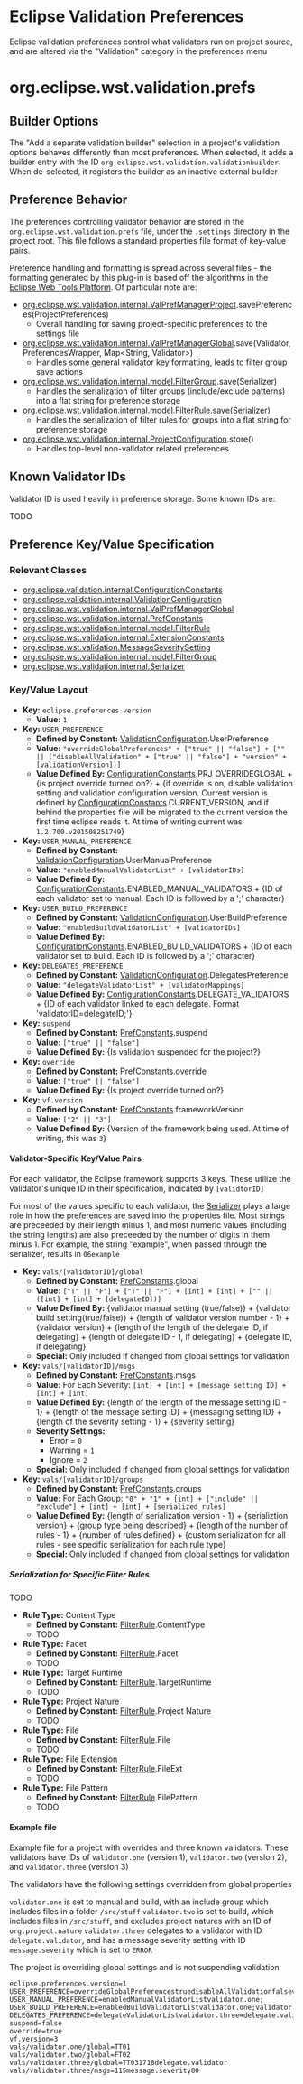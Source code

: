 # Eclipse Validation Preferences

Eclipse validation preferences control what validators run on project source, and are altered via the "Validation" category in the preferences menu

# org.eclipse.wst.validation.prefs

## Builder Options

The "Add a separate validation builder" selection in a project's validation options behaves differently than most preferences. When selected, it adds a builder entry with the ID `org.eclipse.wst.validation.validationbuilder`. When de-selected, it registers the builder as an inactive external builder

## Preference Behavior

The preferences controlling validator behavior are stored in the `org.eclipse.wst.validation.prefs` file, under the `.settings` directory in the project root. This file follows a standard properties file format of key-value pairs.

Preference handling and formatting is spread across several files - the formatting generated by this plug-in is based off the algorithms in the [Eclipse Web Tools Platform](https://github.com/eclipse/webtools.common). Of particular note are:

* [org.eclipse.wst.validation.internal.ValPrefManagerProject][ValPrefManagerProject].savePreferences(ProjectPreferences)
    * Overall handling for saving project-specific preferences to the settings file
* [org.eclipse.wst.validation.internal.ValPrefManagerGlobal][ValPrefManagerGlobal].save(Validator, PreferencesWrapper, Map<String, Validator>)
    * Handles some general validator key formatting, leads to filter group save actions
* [org.eclipse.wst.validation.internal.model.FilterGroup][FilterGroup].save(Serializer)
    * Handles the serialization of filter groups (include/exclude patterns) into a flat string for preference storage
* [org.eclipse.wst.validation.internal.model.FilterRule][FilterRule].save(Serializer)
    * Handles the serialization of filter rules for groups into a flat string for preference storage
* [org.eclipse.wst.validation.internal.ProjectConfiguration][ProjectConfiguration].store()
    * Handles top-level non-validator related preferences
    
## Known Validator IDs

Validator ID is used heavily in preference storage. Some known IDs are:

TODO
    
## Preference Key/Value Specification

### Relevant Classes

* [org.eclipse.validation.internal.ConfigurationConstants][ConfigurationConstants]
* [org.eclipse.validation.internal.ValidationConfiguration][ValidationConfiguration]
* [org.eclipse.wst.validation.internal.ValPrefManagerGlobal][ValPrefManagerGlobal]
* [org.eclipse.wst.validation.internal.PrefConstants][PrefConstants]
* [org.eclipse.wst.validation.internal.model.FilterRule][FilterRule]
* [org.eclipse.wst.validation.internal.ExtensionConstants][ExtensionConstants]
* [org.eclipse.wst.validation.MessageSeveritySetting][MessageSeveritySetting]
* [org.eclipse.wst.validation.internal.model.FilterGroup][FilterGroup]
* [org.eclipse.wst.validation.internal.Serializer][Serializer]



### Key/Value Layout

* **Key:** `eclipse.preferences.version`
    * **Value:** `1`
* **Key:** `USER_PREFERENCE`
    * **Defined by Constant:** [ValidationConfiguration].UserPreference
    * **Value:** `"overrideGlobalPreferences" + ["true" || "false"] + ["" || ("disableAllValidation" + ["true" || "false"] + "version" + [validationVersion])]`
    * **Value Defined By:** [ConfigurationConstants].PRJ\_OVERRIDEGLOBAL + {is project override turned on?} + {if override is on, disable validation setting and validation configuration version. Current version is defined by [ConfigurationConstants].CURRENT\_VERSION, and if behind the properties file will be migrated to the current version the first time eclipse reads it. At time of writing current was `1.2.700.v201508251749`}
* **Key:** `USER_MANUAL_PREFERENCE`
    * **Defined by Constant:** [ValidationConfiguration].UserManualPreference
    * **Value:** `"enabledManualValidatorList" + [validatorIDs]`
    * **Value Defined By:** [ConfigurationConstants].ENABLED\_MANUAL\_VALIDATORS + {ID of each validator set to manual. Each ID is followed by a ';' character}
* **Key:** `USER_BUILD_PREFERENCE`
    * **Defined by Constant:** [ValidationConfiguration].UserBuildPreference
    * **Value:** `"enabledBuildValidatorList" + [validatorIDs]`
    * **Value Defined By:** [ConfigurationConstants].ENABLED\_BUILD\_VALIDATORS + {ID of each validator set to build. Each ID is followed by a ';' character}
* **Key:** `DELEGATES_PREFERENCE`
    * **Defined by Constant:** [ValidationConfiguration].DelegatesPreference
    * **Value:** `"delegateValidatorList" + [validatorMappings]`
    * **Value Defined By:** [ConfigurationConstants].DELEGATE_VALIDATORS + {ID of each validator linked to each delegate. Format 'validatorID=delegateID;'}
* **Key:** `suspend`
    * **Defined by Constant:** [PrefConstants].suspend
    * **Value:** `["true" || "false"]`
    * **Value Defined By:** {Is validation suspended for the project?}
* **Key:** `override`
    * **Defined by Constant:** [PrefConstants].override
    * **Value:** `["true" || "false"]`
    * **Value Defined By:** {Is project override turned on?}
* **Key:** `vf.version`
    * **Defined by Constant:** [PrefConstants].frameworkVersion
    * **Value:** `["2" || "3"]`
    * **Value Defined By:** {Version of the framework being used. At time of writing, this was `3`}
    
#### Validator-Specific Key/Value Pairs

For each validator, the Eclipse framework supports 3 keys. These utilize the validator's unique ID in their specification, indicated by `[validtorID]`

For most of the values specific to each validator, the [Serializer] plays a large role in how the preferences are saved into the properties file. Most strings are preceeded by their length minus 1, and most numeric values (including the string lengths) are also preceeded by the number of digits in them minus 1. For example, the string "example", when passed through the serializer, results in `06example` 

* **Key:** `vals/[validatorID]/global`
    * **Defined by Constant:** [PrefConstants].global
    * **Value:** `["T" || "F"] + ["T" || "F"] + [int] + [int] + ["" || ([int] + [int] + [delegateID])]`
    * **Value Defined By:** {validator manual setting (true/false)} + {validator build setting(true/false)} + {length of validator version number - 1} + {validator version} + {length of the length of the delegate ID, if delegating} + {length of delegate ID - 1, if delegating} + {delegate ID, if delegating}
    * **Special:** Only included if changed from global settings for validation
* **Key:** `vals/[validatorID]/msgs`
    * **Defined by Constant:** [PrefConstants].msgs
    * **Value:** For Each Severity: `[int] + [int] + [message setting ID] + [int] + [int]`
    * **Value Defined By:** {length of the length of the message setting ID - 1} + {length of the message setting ID} + {messaging setting ID} + {length of the severity setting - 1} + {severity setting}
    * **Severity Settings:**
        * Error = `0`
        * Warning = `1`
        * Ignore = `2`
    * **Special:** Only included if changed from global settings for validation
* **Key:** `vals/[validatorID]/groups`
    * **Defined by Constant:** [PrefConstants].groups
    * **Value:** For Each Group: `"0" + "1" + [int] + ["include" || "exclude"] + [int] + [int] + [serialized rules]`
    * **Value Defined By:** {length of serialization version - 1} + {serializtion version} + {group type being described} + {length of the number of rules - 1} + {number of rules defined} + {custom serialization for all rules - see specific serialization for each rule type}
    * **Special:** Only included if changed from global settings for validation
    
##### Serialization for Specific Filter Rules

TODO

* **Rule Type:** Content Type
    * **Defined by Constant:** [FilterRule].ContentType
    * TODO
* **Rule Type:** Facet
    * **Defined by Constant:** [FilterRule].Facet
    * TODO
* **Rule Type:** Target Runtime
    * **Defined by Constant:** [FilterRule].TargetRuntime
    * TODO
* **Rule Type:** Project Nature
    * **Defined by Constant:** [FilterRule].Project Nature
    * TODO
* **Rule Type:** File
    * **Defined by Constant:** [FilterRule].File
    * TODO
* **Rule Type:** File Extension
    * **Defined by Constant:** [FilterRule].FileExt
    * TODO
* **Rule Type:** File Pattern
    * **Defined by Constant:** [FilterRule].FilePattern
    * TODO
    
#### Example file

Example file for a project with overrides and three known validators. These validators have IDs of `validator.one` (version 1), `validator.two` (version 2), and `validator.three` (version 3)

The validators have the following settings overridden from global properties

`validator.one` is set to manual and build, with an include group which includes files in a folder `/src/stuff`
`validator.two` is set to build, which includes files in `/src/stuff`, and excludes project natures with an ID of `org.project.nature`
`validator.three` delegates to a validator with ID `delegate.validator`, and has a message severity setting with ID `message.severity` which is set to `ERROR`

The project is overriding global settings and is not suspending validation

    eclipse.preferences.version=1
    USER_PREFERENCE=overrideGlobalPreferencestruedisableAllValidationfalseversion1.2.700.v201508251749
    USER_MANUAL_PREFERENCE=enabledManualValidatorListvalidator.one;
    USER_BUILD_PREFERENCE=enabledBuildValidatorListvalidator.one;validator.two;
    DELEGATES_PREFERENCE=delegateValidatorListvalidator.three=delegate.validator;
    suspend=false
    override=true
    vf.version=3
    vals/validator.one/global=TT01
    vals/validator.two/global=FT02
    vals/validator.three/global=TT031718delegate.validator
    vals/validator.three/msgs=115message.severity00
    



[ValPrefManagerProject]: https://github.com/eclipse/webtools.common/blob/master/plugins/org.eclipse.wst.validation/vf2/org/eclipse/wst/validation/internal/ValPrefManagerProject.java
[ValPrefManagerGlobal]: https://github.com/eclipse/webtools.common/blob/master/plugins/org.eclipse.wst.validation/vf2/org/eclipse/wst/validation/internal/ValPrefManagerGlobal.java
[FilterGroup]: https://github.com/eclipse/webtools.common/blob/master/plugins/org.eclipse.wst.validation/vf2/org/eclipse/wst/validation/internal/model/FilterGroup.java
[FilterRule]: https://github.com/eclipse/webtools.common/blob/master/plugins/org.eclipse.wst.validation/vf2/org/eclipse/wst/validation/internal/model/FilterRule.java
[ProjectConfiguration]: https://github.com/eclipse/webtools.common/blob/master/plugins/org.eclipse.wst.validation/validate/org/eclipse/wst/validation/internal/ProjectConfiguration.java
[ConfigurationConstants]: https://github.com/eclipse/webtools.common/blob/master/plugins/org.eclipse.wst.validation/validate/org/eclipse/wst/validation/internal/ConfigurationConstants.java
[ValidationConfiguration]: https://github.com/eclipse/webtools.common/blob/master/plugins/org.eclipse.wst.validation/validate/org/eclipse/wst/validation/internal/ValidationConfiguration.java
[PrefConstants]: https://github.com/eclipse/webtools.common/blob/master/plugins/org.eclipse.wst.validation/vf2/org/eclipse/wst/validation/internal/PrefConstants.java
[ExtensionConstants]: https://github.com/eclipse/webtools.common/blob/master/plugins/org.eclipse.wst.validation/vf2/org/eclipse/wst/validation/internal/ExtensionConstants.java
[MessageSeveritySetting]: https://github.com/eclipse/webtools.common/blob/master/plugins/org.eclipse.wst.validation/vf2/org/eclipse/wst/validation/MessageSeveritySetting.java
[Serializer]: https://github.com/eclipse/webtools.common/blob/master/plugins/org.eclipse.wst.validation/vf2/org/eclipse/wst/validation/internal/Serializer.java